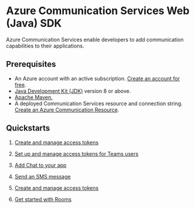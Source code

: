 # Azure Communication Services Web (Java) SDK

Azure Communication Services enable developers to add communication capabilities to their applications. 

## Prerequisites

- An Azure account with an active subscription. [Create an account for free](https://azure.microsoft.com/free/?WT.mc_id=A261C142F).
- [Java Development Kit (JDK)](https://docs.microsoft.com/azure/developer/java/fundamentals/java-jdk-install) version 8 or above.
- [Apache Maven.](https://maven.apache.org/download.cgi)
- A deployed Communication Services resource and connection string. [Create an Azure Communication Resource](https://docs.microsoft.com/azure/communication-services/quickstarts/create-communication-resource).

## Quickstarts

1. [Create and manage access tokens](https://docs.microsoft.com/azure/communication-services/quickstarts/access-tokens?pivots=programming-language-java)

2. [Set up and manage access tokens for Teams users](https://docs.microsoft.com/azure/communication-services/quickstarts/manage-teams-identity?pivots=programming-language-java)

3. [Add Chat to your app](https://docs.microsoft.com/azure/communication-services/quickstarts/chat/get-started?pivots=programming-language-java)

4. [Send an SMS message](https://docs.microsoft.com/azure/communication-services/quickstarts/telephony-sms/send?pivots=programming-language-java)

5. [Create and manage access tokens](https://docs.microsoft.com/azure/communication-services/quickstarts/access-tokens?pivots=programming-language-java)

6. [Get started with Rooms](https://docs.microsoft.com/en-us/azure/communication-services/quickstarts/rooms/get-started-rooms?pivots=programming-language-java)
